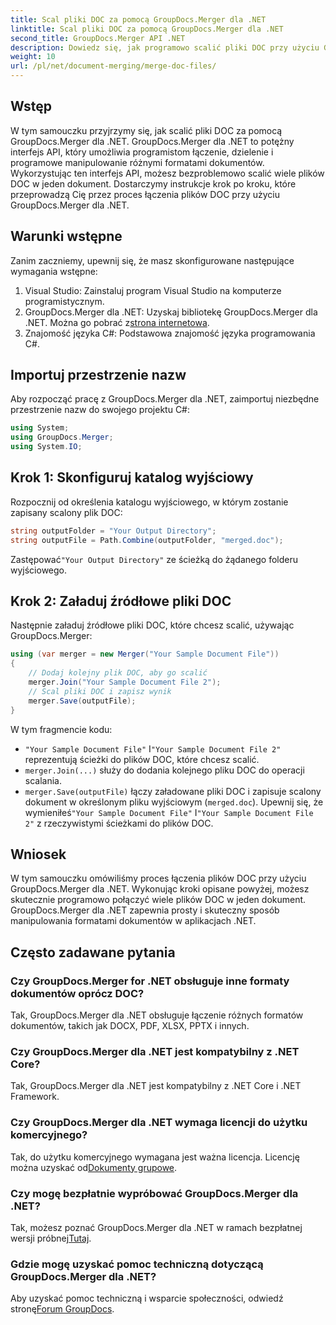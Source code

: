 ```yaml
---
title: Scal pliki DOC za pomocą GroupDocs.Merger dla .NET
linktitle: Scal pliki DOC za pomocą GroupDocs.Merger dla .NET
second_title: GroupDocs.Merger API .NET
description: Dowiedz się, jak programowo scalić pliki DOC przy użyciu GroupDocs.Merger dla .NET. Postępuj zgodnie z naszym przewodnikiem krok po kroku, aby bezproblemowo połączyć wiele dokumentów w jeden.
weight: 10
url: /pl/net/document-merging/merge-doc-files/
---
```

## Wstęp
W tym samouczku przyjrzymy się, jak scalić pliki DOC za pomocą GroupDocs.Merger dla .NET. GroupDocs.Merger dla .NET to potężny interfejs API, który umożliwia programistom łączenie, dzielenie i programowe manipulowanie różnymi formatami dokumentów. Wykorzystując ten interfejs API, możesz bezproblemowo scalić wiele plików DOC w jeden dokument. Dostarczymy instrukcje krok po kroku, które przeprowadzą Cię przez proces łączenia plików DOC przy użyciu GroupDocs.Merger dla .NET.
## Warunki wstępne
Zanim zaczniemy, upewnij się, że masz skonfigurowane następujące wymagania wstępne:
1. Visual Studio: Zainstaluj program Visual Studio na komputerze programistycznym.
2.  GroupDocs.Merger dla .NET: Uzyskaj bibliotekę GroupDocs.Merger dla .NET. Można go pobrać z[strona internetowa](https://releases.groupdocs.com/merger/net/).
3. Znajomość języka C#: Podstawowa znajomość języka programowania C#.
## Importuj przestrzenie nazw
Aby rozpocząć pracę z GroupDocs.Merger dla .NET, zaimportuj niezbędne przestrzenie nazw do swojego projektu C#:
```csharp
using System; 
using GroupDocs.Merger;
using System.IO;
```
## Krok 1: Skonfiguruj katalog wyjściowy
Rozpocznij od określenia katalogu wyjściowego, w którym zostanie zapisany scalony plik DOC:
```csharp
string outputFolder = "Your Output Directory";
string outputFile = Path.Combine(outputFolder, "merged.doc");
```
 Zastępować`"Your Output Directory"` ze ścieżką do żądanego folderu wyjściowego.
## Krok 2: Załaduj źródłowe pliki DOC
Następnie załaduj źródłowe pliki DOC, które chcesz scalić, używając GroupDocs.Merger:
```csharp
using (var merger = new Merger("Your Sample Document File"))
{
    // Dodaj kolejny plik DOC, aby go scalić
    merger.Join("Your Sample Document File 2");
    // Scal pliki DOC i zapisz wynik
    merger.Save(outputFile);
}
```
W tym fragmencie kodu:
- `"Your Sample Document File"` I`"Your Sample Document File 2"` reprezentują ścieżki do plików DOC, które chcesz scalić.
- `merger.Join(...)` służy do dodania kolejnego pliku DOC do operacji scalania.
- `merger.Save(outputFile)` łączy załadowane pliki DOC i zapisuje scalony dokument w określonym pliku wyjściowym (`merged.doc`).
 Upewnij się, że wymieniłeś`"Your Sample Document File"` I`"Your Sample Document File 2"` z rzeczywistymi ścieżkami do plików DOC.
## Wniosek
W tym samouczku omówiliśmy proces łączenia plików DOC przy użyciu GroupDocs.Merger dla .NET. Wykonując kroki opisane powyżej, możesz skutecznie programowo połączyć wiele plików DOC w jeden dokument. GroupDocs.Merger dla .NET zapewnia prosty i skuteczny sposób manipulowania formatami dokumentów w aplikacjach .NET.

## Często zadawane pytania
### Czy GroupDocs.Merger for .NET obsługuje inne formaty dokumentów oprócz DOC?
Tak, GroupDocs.Merger dla .NET obsługuje łączenie różnych formatów dokumentów, takich jak DOCX, PDF, XLSX, PPTX i innych.
### Czy GroupDocs.Merger dla .NET jest kompatybilny z .NET Core?
Tak, GroupDocs.Merger dla .NET jest kompatybilny z .NET Core i .NET Framework.
### Czy GroupDocs.Merger dla .NET wymaga licencji do użytku komercyjnego?
 Tak, do użytku komercyjnego wymagana jest ważna licencja. Licencję można uzyskać od[Dokumenty grupowe](https://purchase.groupdocs.com/buy).
### Czy mogę bezpłatnie wypróbować GroupDocs.Merger dla .NET?
 Tak, możesz poznać GroupDocs.Merger dla .NET w ramach bezpłatnej wersji próbnej[Tutaj](https://releases.groupdocs.com/).
### Gdzie mogę uzyskać pomoc techniczną dotyczącą GroupDocs.Merger dla .NET?
 Aby uzyskać pomoc techniczną i wsparcie społeczności, odwiedź stronę[Forum GroupDocs](https://forum.groupdocs.com/c/merger/32).